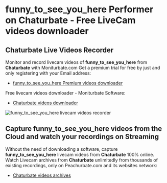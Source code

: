 # funny_to_see_you_here Performer on Chaturbate - Free LiveCam videos downloader

## Chaturbate Live Videos Recorder

Monitor and record livecam videos of **funny_to_see_you_here** from **Chaturbate** with Moniturbate.com
Get a premium trial for free by just and only registering with your Email address:
* [funny_to_see_you_here Premium videos downloader](https://moniturbate.com/request-demo-licence-key.html)

Free livecam videos downloader - Moniturbate Software:
* [Chaturbate videos downloader](https://moniturbate.com/moniturbate-download-software.html)

![funny_to_see_you_here livecam videos recorder](https://peachurnet.com/templates/moniturbate-software.png)


## Capture funny_to_see_you_here videos from the Cloud and watch your recordings on Streaming

Without the need of downloading a software, capture **funny_to_see_you_here** livecam videos from **Chaturbate** 100% online.
Watch Livecam archives from **Chaturbate** unlimitedly from thousands of existing recordings, only on Peachurbate.com and its websites network:
* [Chaturbate videos archives](https://peachurnet.com/)